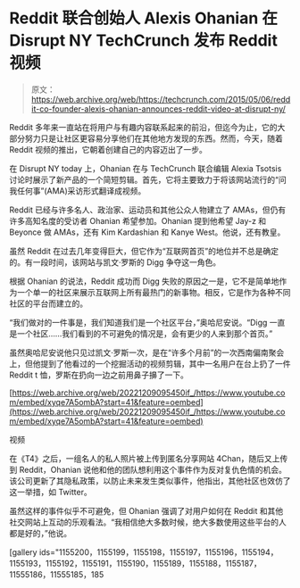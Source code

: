 # Reddit 联合创始人 Alexis Ohanian 在 Disrupt NY TechCrunch 发布 Reddit 视频

> 原文：<https://web.archive.org/web/https://techcrunch.com/2015/05/06/reddit-co-founder-alexis-ohanian-announces-reddit-video-at-disrupt-ny/>

Reddit 多年来一直站在将用户与有趣内容联系起来的前沿，但迄今为止，它的大部分努力只是让社区更容易分享他们在其他地方发现的东西。然而，今天，随着 Reddit 视频的推出，它朝着创建自己的内容迈出了一步。

在 Disrupt NY today 上，Ohanian 在与 TechCrunch 联合编辑 Alexia Tsotsis 讨论时展示了新产品的一个简短剪辑。首先，它将主要致力于将该网站流行的“问我任何事”(AMA)采访形式翻译成视频。

Reddit 已经与许多名人、政治家、运动员和其他公众人物建立了 AMAs，但仍有许多高知名度的受访者 Ohanian 希望参加。Ohanian 提到他希望 Jay-z 和 Beyonce 做 AMAs，还有 Kim Kardashian 和 Kanye West。他说，还有教皇。

虽然 Reddit 在过去几年变得巨大，但它作为“互联网首页”的地位并不总是确定的。有一段时间，该网站与凯文·罗斯的 Digg 争夺这一角色。

根据 Ohanian 的说法，Reddit 成功而 Digg 失败的原因之一是，它不是简单地作为一个单一的社区来展示互联网上所有最热门的新事物。相反，它是作为各种不同社区的平台而建立的。

“我们做对的一件事是，我们知道我们是一个社区平台，”奥哈尼安说。“Digg 一直是一个社区……我们看到的不可避免的情况是，会有更少的人来到那个首页。”

虽然奥哈尼安说他只见过凯文·罗斯一次，是在“许多个月前”的一次西南偏南聚会上，但他提到了他看过的一个挖掘活动的视频剪辑，其中一名用户在台上扔了一件 Reddit t 恤，罗斯在扔向一边之前用鼻子擤了一下。

[https://web.archive.org/web/20221209095450if_/https://www.youtube.com/embed/xyqe7A5ombA?start=41&feature=oembed](https://web.archive.org/web/20221209095450if_/https://www.youtube.com/embed/xyqe7A5ombA?start=41&feature=oembed)

视频

在《T4》之后，一组名人的私人照片被上传到匿名分享网站 4Chan，随后又上传到 Reddit，Ohanian 说他和他的团队想利用这个事件作为反对复仇色情的机会。该公司更新了其隐私政策，以防止未来发生类似事件，他指出，其他社区也效仿了这一举措，如 Twitter。

虽然这样的事件似乎不可避免，但 Ohanian 强调了对用户如何在 Reddit 和其他社交网站上互动的乐观看法。“我相信绝大多数时候，绝大多数使用这些平台的人都是好的，”他说。

[gallery ids="1155200，1155199，1155198，1155197，1155196，1155194，1155193，1155192，1155191，1155190，1155189，1155188，1155187，11555186，11555185，185